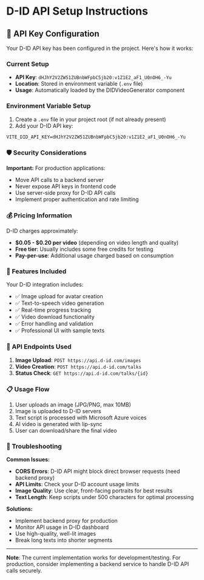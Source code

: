 # D-ID API Setup Instructions

## 🔑 API Key Configuration

Your D-ID API key has been configured in the project. Here's how it works:

### Current Setup
- **API Key**: `dHJhY2V2ZW51ZUBnbWFpbC5jb20:v1Z1E2_aF1_U0nOH6_-Yu`
- **Location**: Stored in environment variable (`.env` file)
- **Usage**: Automatically loaded by the DIDVideoGenerator component

### Environment Variable Setup

1. Create a `.env` file in your project root (if not already present)
2. Add your D-ID API key:
```
VITE_DID_API_KEY=dHJhY2V2ZW51ZUBnbWFpbC5jb20:v1Z1E2_aF1_U0nOH6_-Yu
```

### 🛡️ Security Considerations

**Important:** For production applications:
- Move API calls to a backend server
- Never expose API keys in frontend code
- Use server-side proxy for D-ID API calls
- Implement proper authentication and rate limiting

### 💰 Pricing Information

D-ID charges approximately:
- **$0.05 - $0.20 per video** (depending on video length and quality)
- **Free tier**: Usually includes some free credits for testing
- **Pay-per-use**: Additional usage charged based on consumption

### 🚀 Features Included

Your D-ID integration includes:
- ✅ Image upload for avatar creation
- ✅ Text-to-speech video generation
- ✅ Real-time progress tracking
- ✅ Video download functionality
- ✅ Error handling and validation
- ✅ Professional UI with sample texts

### 🔧 API Endpoints Used

1. **Image Upload**: `POST https://api.d-id.com/images`
2. **Video Creation**: `POST https://api.d-id.com/talks`
3. **Status Check**: `GET https://api.d-id.com/talks/{id}`

### 📋 Usage Flow

1. User uploads an image (JPG/PNG, max 10MB)
2. Image is uploaded to D-ID servers
3. Text script is processed with Microsoft Azure voices
4. AI video is generated with lip-sync
5. User can download/share the final video

### 🐛 Troubleshooting

**Common Issues:**
- **CORS Errors**: D-ID API might block direct browser requests (need backend proxy)
- **API Limits**: Check your D-ID account usage limits
- **Image Quality**: Use clear, front-facing portraits for best results
- **Text Length**: Keep scripts under 500 characters for optimal processing

**Solutions:**
- Implement backend proxy for production
- Monitor API usage in D-ID dashboard
- Use high-quality, well-lit images
- Break long texts into shorter segments

---

**Note**: The current implementation works for development/testing. For production, consider implementing a backend service to handle D-ID API calls securely.